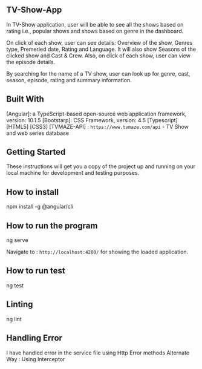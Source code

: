
## TV-Show-App
In TV-Show application, user will be able to see all the shows based on rating i.e., popular shows and shows based on genre in the dashboard.

On click of each show, user can see details: Overview of the show, Genres type, Premeried date, Rating and Language. It will also show Seasons of the clicked show and Cast & Crew. Also, on click of each show, user can view the episode details.

By searching for the name of a TV show, user can look up for genre, cast, season, episode, rating and summary information. 

## Built With
[Angular]: a TypeScript-based open-source web application framework, version: 10.1.5
[Bootstarp]: CSS Framework, version: 4.5
[Typescript]
[HTML5]
[CSS3]
[TVMAZE-API] : `https://www.tvmaze.com/api` - TV Show and web series database


## Getting Started
These instructions will get you a copy of the project up and running on your local machine for development and testing purposes.

## How to install
npm install -g @angular/cli

## How to run the program
ng serve

Navigate to : `http://localhost:4200/` for showing the loaded application.

## How to run test
ng test

## Linting
ng lint

## Handling Error
I have handled error in the service file using Http Error methods
Alternate Way : Using Interceptor
